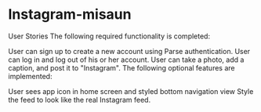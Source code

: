 # Instagram-misaun




User Stories
The following required functionality is completed:

 User can sign up to create a new account using Parse authentication.
 User can log in and log out of his or her account.
 User can take a photo, add a caption, and post it to "Instagram".
The following optional features are implemented:

 User sees app icon in home screen and styled bottom navigation view
 Style the feed to look like the real Instagram feed.

